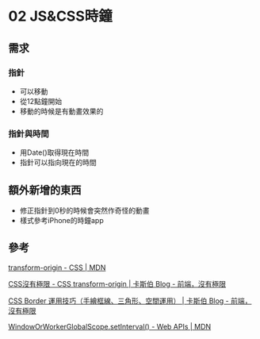 # 02 JS&CSS時鐘
## 需求
### 指針
* 可以移動
* 從12點鐘開始
* 移動的時候是有動畫效果的

### 指針與時間
* 用Date()取得現在時間
* 指針可以指向現在的時間

## 額外新增的東西
* 修正指針到0秒的時候會突然作奇怪的動畫
* 樣式參考iPhone的時鐘app

## 參考
[transform-origin - CSS | MDN](https://developer.mozilla.org/zh-TW/docs/Web/CSS/transform-origin)

[CSS沒有極限 - CSS transform-origin | 卡斯伯 Blog - 前端，沒有極限](https://wcc723.github.io/css/2013/10/10/css-transform-origin/)

[CSS Border 運用技巧（手繪框線、三角形、空間運用） | 卡斯伯 Blog - 前端，沒有極限](https://wcc723.github.io/css/2020/02/21/css-border/)

[WindowOrWorkerGlobalScope.setInterval() - Web APIs | MDN](https://developer.mozilla.org/zh-TW/docs/Web/API/WindowOrWorkerGlobalScope/setInterval)